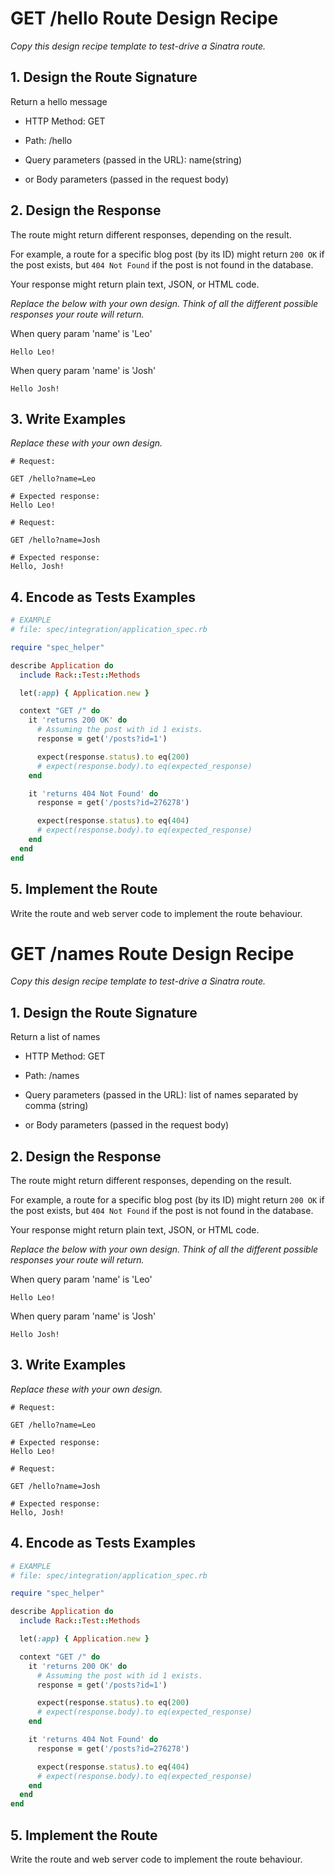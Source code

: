 # GET /hello Route Design Recipe

_Copy this design recipe template to test-drive a Sinatra route._

## 1. Design the Route Signature

Return a hello message
  * HTTP Method: GET
  * Path: /hello
  * Query parameters (passed in the URL): 
    name(string) 

  * or Body parameters (passed in the request body)


## 2. Design the Response

The route might return different responses, depending on the result.

For example, a route for a specific blog post (by its ID) might return `200 OK` if the post exists, but `404 Not Found` if the post is not found in the database.

Your response might return plain text, JSON, or HTML code. 

_Replace the below with your own design. Think of all the different possible responses your route will return._


When query param 'name' is 'Leo'
```
Hello Leo!
```

When query param 'name' is 'Josh'
```
Hello Josh!
```

## 3. Write Examples

_Replace these with your own design._

```
# Request:

GET /hello?name=Leo

# Expected response:
Hello Leo!
```

```
# Request:

GET /hello?name=Josh

# Expected response:
Hello, Josh!
```

## 4. Encode as Tests Examples

```ruby
# EXAMPLE
# file: spec/integration/application_spec.rb

require "spec_helper"

describe Application do
  include Rack::Test::Methods

  let(:app) { Application.new }

  context "GET /" do
    it 'returns 200 OK' do
      # Assuming the post with id 1 exists.
      response = get('/posts?id=1')

      expect(response.status).to eq(200)
      # expect(response.body).to eq(expected_response)
    end

    it 'returns 404 Not Found' do
      response = get('/posts?id=276278')

      expect(response.status).to eq(404)
      # expect(response.body).to eq(expected_response)
    end
  end
end
```

## 5. Implement the Route

Write the route and web server code to implement the route behaviour.



# GET /names Route Design Recipe

_Copy this design recipe template to test-drive a Sinatra route._

## 1. Design the Route Signature

Return a list of names
  * HTTP Method: GET
  * Path: /names
  * Query parameters (passed in the URL): 
    list of names separated by comma (string) 

  * or Body parameters (passed in the request body)


## 2. Design the Response

The route might return different responses, depending on the result.

For example, a route for a specific blog post (by its ID) might return `200 OK` if the post exists, but `404 Not Found` if the post is not found in the database.

Your response might return plain text, JSON, or HTML code. 

_Replace the below with your own design. Think of all the different possible responses your route will return._


When query param 'name' is 'Leo'
```
Hello Leo!
```

When query param 'name' is 'Josh'
```
Hello Josh!
```

## 3. Write Examples

_Replace these with your own design._

```
# Request:

GET /hello?name=Leo

# Expected response:
Hello Leo!
```

```
# Request:

GET /hello?name=Josh

# Expected response:
Hello, Josh!
```

## 4. Encode as Tests Examples

```ruby
# EXAMPLE
# file: spec/integration/application_spec.rb

require "spec_helper"

describe Application do
  include Rack::Test::Methods

  let(:app) { Application.new }

  context "GET /" do
    it 'returns 200 OK' do
      # Assuming the post with id 1 exists.
      response = get('/posts?id=1')

      expect(response.status).to eq(200)
      # expect(response.body).to eq(expected_response)
    end

    it 'returns 404 Not Found' do
      response = get('/posts?id=276278')

      expect(response.status).to eq(404)
      # expect(response.body).to eq(expected_response)
    end
  end
end
```

## 5. Implement the Route

Write the route and web server code to implement the route behaviour.

